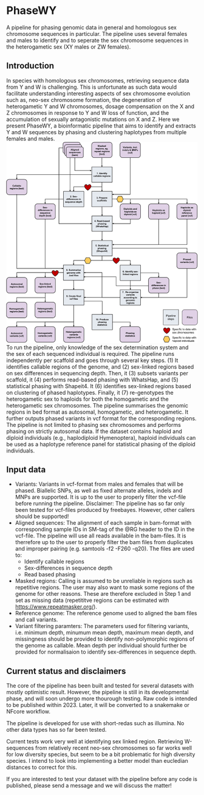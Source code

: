 # PhaseWY
A pipeline for phasing genomic data in general and homologous sex chromosome sequences in particular. The pipeline uses several females and males to identify and to seperate the sex chromosome sequences in the heterogametic sex (XY males or ZW females).

## Introduction
In species with homologous sex chromosomes, retrieving sequence data from Y and W is challenging. This is unfortunate as such data would facilitate understanding interesting aspects of sex chromosome evolution such as, neo-sex chromosome formation, the degeneration of heterogametic Y and W chromosomes, dosage compensation on the X and Z chromosomes in response to Y and W loss of function, and the accumulation of sexually antagonistic mutations on X and Z. Here we present PhaseWY, a bioinformatic pipeline that aims to identify and extracts Y and W sequences by phasing and clustering haplotypes from multiple females and males. 
![Plot](https://github.com/sjellerstrand/PhaseWY/blob/8d0f1a702563986c4c5611cc220fe53a14a27afe/Pipeline%20flowchart.jpg)
To run the pipeline, only knowledge of the sex determination system and the sex of each sequenced individual is required. The pipeline runs independently per scaffold and goes through several key steps. (1) It identifies callable regions of the genome, and (2) sex-linked regions based on sex differences in sequencing depth. Then, it (3) subsets variants per scaffold, it (4) performs read-based phasing with WhatsHap, and (5) statistical phasing with Shapeit4. It (6) identifies sex-linked regions based on clustering of phased haplotypes. Finally, it (7) re-genotypes the heterogametic sex to haploids for both the homogametic and the heterogametic sex chromosomes. The pipeline summarises the genomic regions in bed format as autosomal, homogametic, and heterogametic. It further outputs phased variants in vcf format for the corresponding regions. The pipeline is not limited to phasing sex chromosomes and performs phasing on strictly autosomal data. If the dataset contains haploid and diploid individuals (e.g., haplodiploid Hymenoptera), haploid individuals can be used as a haplotype reference panel for statistical phasing of the diploid individuals.

## Input data
- Variants: Variants in vcf-format from males and females that will be phased. Biallelic SNPs, as well as fixed alternate alleles, indels and MNPs are supported. It is up to the user to properly filter the vcf-file before running the pipeline. Disclaimer: The pipeline has so far only been tested for vcf-files produced by freebayes. However, other callers should be supported!
- Aligned sequences: The alignment of each sample in bam-format with corresponding sample IDs in SM-tag of the @RG header to the ID in the vcf-file. The pipeline will use all reads available in the bam-files. It is therrefore up to the user to properly filter the bam files from duplicates and improper pairing (e.g. samtools -f2 -F260 -q20). The files are used to:
  * Identify callable regions
  * Sex-differences in sequence depth
  * Read based phasing<a/>
- Masked regions: Calling is assumed to be unreliable in regions such as repetitive regions. The user may also want to mask some regions of the genome for other reasons. These are therefore excluded in Step 1 and set as missing data (repetititve regions can be estimated with https://www.repeatmasker.org/).
- Reference genome: The reference genome used to aligned the bam files and call variants.
- Variant filtering paramters: The parameters used for filtering variants, i.e. minimum depth, minumum mean depth, maximum mean depth, and missingness should be provided to identify non-polymorphic regions of the genome as callable. Mean depth per individual should further be provided for normalisaion to identify sex-differences in sequence depth.

## Current status and disclaimers
The core of the pipeline has been built and tested for several datasets with mostly optimistic result. However, the pipeline is still in its developmental phase, and will soon undergo more thourough testing. Raw code is intended to be published within 2023. Later, it will be converted to a snakemake or NFcore workflow.

The pipeline is developed for use with short-redas such as illumina. No other data types has so far been tested.

Current tests work very well at identifying sex linked region. Retrieving W-sequences from relatively recent neo-sex chromosomes so far works well for low diversity species, but seem to be a bit problematic for high diversity species. I intend to look into implementing a better model than eucledian distances to correct for this.

If you are interested to test your dataset with the pipeline before any code is published, please send a message and we will discuss the matter!
